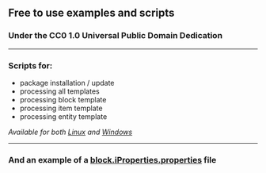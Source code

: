 ## Free to use examples and scripts 
### Under the CC0 1.0 Universal Public Domain Dedication

<hr>

### Scripts for:
- package installation / update
- processing all templates
- processing block template
- processing item template
- processing entity template

*Available for both [Linux](./linux_scripts_sh) and [Windows](./windows_scripts_bat)*

<hr>

### And an example of a [block.iProperties.properties](./block.iProperties.properties) file